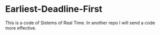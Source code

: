 # Earliest-Deadline-First
This is a code of Sistems of Real Time.
In another repo I will send a code more effective.
